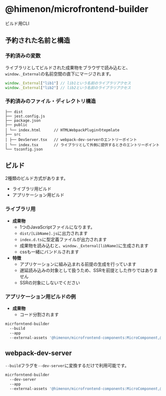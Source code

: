 # @himenon/microfrontend-builder

ビルド用CLI

## 予約された名前と構造

### 予約済みの変数

ライブラリとしてビルドされた成果物をブラウザで読み込むと、`window._External`の名前空間の直下にマージされます。

```js
window._External["lib1"] // lib1という名前のライブラリアクセス
window._External["lib2"] // lib2という名前のライブラリアクセス
```

### 予約済みのファイル・ディレクトリ構造

```
├── dist
├── jest.config.js
├── package.json
├── public
│ └── index.html      // HTMLWebpackPluginのtepmlate
├── src
│ ├── DevServer.tsx   // webpack-dev-serverのエントリーポイント
│ └── index.tsx       // ライブラリとして外側に提供するときのエントリーポイント
└── tsconfig.json
```

## ビルド

2種類のビルド方式があります。

* ライブラリ用ビルド
* アプリケーション用ビルド

### ライブラリ用

* **成果物**
  * 1つのJavaScriptファイルになります。
  * `dist/[LibName].js`に出力されます
  * `index.d.ts`に型定義ファイルが出力されます
  * 成果物を読み込むと、`window._External[libName]`に生成されます
  * cssも一緒にバンドルされます
* **特徴**
  * アプリケーションに組み込まれる前提の生成を行っています
  * 遅延読み込みの対象として扱うため、SSRを前提とした作りではありません
  * SSRの対象にしないでください

### アプリケーション用ビルドの例

* **成果物**
  * コード分割されます

```bash
micrforntend-builder
  --build
  --app
  --external-assets '@himenon/microfrontend-components:MicroComponent,@himenon/microfrontend-tutorial:Tutorial'
```

## webpack-dev-server

`--build`フラグを`--dev-server`に変換するだけで利用可能です。

```bash
micrforntend-builder
  --dev-server
  --app
  --external-assets '@himenon/microfrontend-components:MicroComponent,@himenon/microfrontend-tutorial:Tutorial'
```
